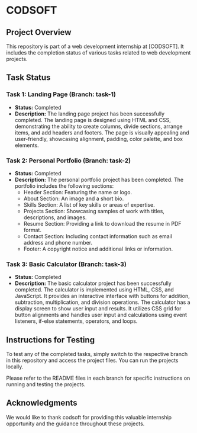 # CODSOFT
## Project Overview

This repository is part of a web development internship at [CODSOFT]. It includes the completion status of various tasks related to web development projects.


## Task Status

### Task 1: Landing Page (Branch: task-1)

- **Status:** Completed
- **Description:** The landing page project has been successfully completed. The landing page is designed using HTML and CSS, demonstrating the ability to create columns, divide sections, arrange items, and add headers and footers. The page is visually appealing and user-friendly, showcasing alignment, padding, color palette, and box elements.

### Task 2: Personal Portfolio (Branch: task-2)

- **Status:** Completed
- **Description:** The personal portfolio project has been completed. The portfolio includes the following sections:
  - Header Section: Featuring the name or logo.
  - About Section: An image and a short bio.
  - Skills Section: A list of key skills or areas of expertise.
  - Projects Section: Showcasing samples of work with titles, descriptions, and images.
  - Resume Section: Providing a link to download the resume in PDF format.
  - Contact Section: Including contact information such as email address and phone number.
  - Footer: A copyright notice and additional links or information.

### Task 3: Basic Calculator (Branch: task-3)

- **Status:** Completed
- **Description:** The basic calculator project has been successfully completed. The calculator is implemented using HTML, CSS, and JavaScript. It provides an interactive interface with buttons for addition, subtraction, multiplication, and division operations. The calculator has a display screen to show user input and results. It utilizes CSS grid for button alignments and handles user input and calculations using event listeners, if-else statements, operators, and loops.

## Instructions for Testing

To test any of the completed tasks, simply switch to the respective branch in this repository and access the project files. You can run the projects locally.

Please refer to the README files in each branch for specific instructions on running and testing the projects.

## Acknowledgments

We would like to thank codsoft for providing this valuable internship opportunity and the guidance throughout these projects.

